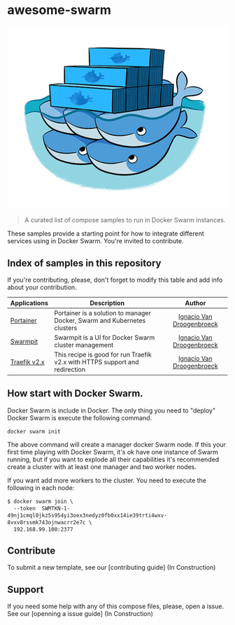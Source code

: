 # awesome-swarm
![Swarm Logo](https://github.com/xe-nvdk/awesome-swarm/blob/master/logo.png)
> A curated list of compose samples to run in Docker Swarm instances.

These samples provide a starting point for how to integrate different services using in Docker Swarm. You're invited to contribute.

## Index of samples in this repository
If you're contributing, please, don't forget to modify this table and add info about your contribution. 

| Applications         | Description | Author |
|----------------------|-------------|:------:|
| [Portainer](portainer/) | Portainer is a solution to manager Docker, Swarm and Kubernetes clusters | [Ignacio Van Droogenbroeck](https://github.com/xe-nvdk) |
| [Swarmpit](swarmpit/) | Swarmpit is a UI for Docker Swarm cluster management | [Ignacio Van Droogenbroeck](https://github.com/xe-nvdk) |
| [Traefik v2.x](traefik-v2.x/) | This recipe is good for run Traefik v2.x with HTTPS support and redirection | [Ignacio Van Droogenbroeck](https://github.com/xe-nvdk) |
  
## How start with Docker Swarm.
Docker Swarm is include in Docker. The only thing you need to "deploy" Docker Swarm is execute the following command.

```console
docker swarm init
```

The above command will create a manager docker Swarm node. If this your first time playing with Docker Swarm, it's ok have one instance of Swarm running, but if you want to explode all their capabilities it's recommended create a cluster with at least one manager and two worker nodes.

If you want add more workers to the cluster. You need to execute the following in each node:

```
$ docker swarm join \
  --token  SWMTKN-1-49nj1cmql0jkz5s954yi3oex3nedyz0fb0xx14ie39trti4wxv-8vxv8rssmk743ojnwacrr2e7c \
  192.168.99.100:2377
```
## Contribute

To submit a new template, see our [contributing guide] (In Construction)

## Support

If you need some help with any of this compose files, please, open a issue. See our [openning a issue guide] (In Construction)
